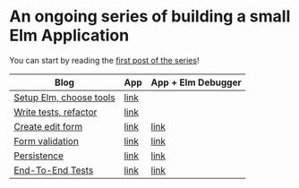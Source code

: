 # An ongoing series of building a small Elm Application

You can start by reading the [first post of the series](https://blog.mrbelloc.dev/posts/trying-out-elm-1/)!

| Blog                                                                         | App                                                    | App + Elm Debugger                                           |
| ---------------------------------------------------------------------------- | ------------------------------------------------------ | ------------------------------------------------------------ |
| [Setup Elm, choose tools](https://blog.mrbelloc.dev/posts/trying-out-elm-1/) | [link](https://pablolb.github.io/elm-expenses/part-1/) |                                                              |
| [Write tests, refactor](https://blog.mrbelloc.dev/posts/trying-out-elm-2/)   | [link](https://pablolb.github.io/elm-expenses/part-2/) |                                                              |
| [Create edit form](https://blog.mrbelloc.dev/posts/trying-out-elm-3/)        | [link](https://pablolb.github.io/elm-expenses/part-3/) | [link](https://pablolb.github.io/elm-expenses/part-3-debug/) |
| [Form validation](https://blog.mrbelloc.dev/posts/trying-out-elm-4/)         | [link](https://pablolb.github.io/elm-expenses/part-4/) | [link](https://pablolb.github.io/elm-expenses/part-4-debug/) |
| [Persistence](https://blog.mrbelloc.dev/posts/trying-out-elm-5/)             | [link](https://pablolb.github.io/elm-expenses/part-5/) | [link](https://pablolb.github.io/elm-expenses/part-5-debug/) |
| [End-To-End Tests](https://blog.mrbelloc.dev/posts/trying-out-elm-6/)        | [link](https://pablolb.github.io/elm-expenses/part-6/) | [link](https://pablolb.github.io/elm-expenses/part-6-debug/) |
